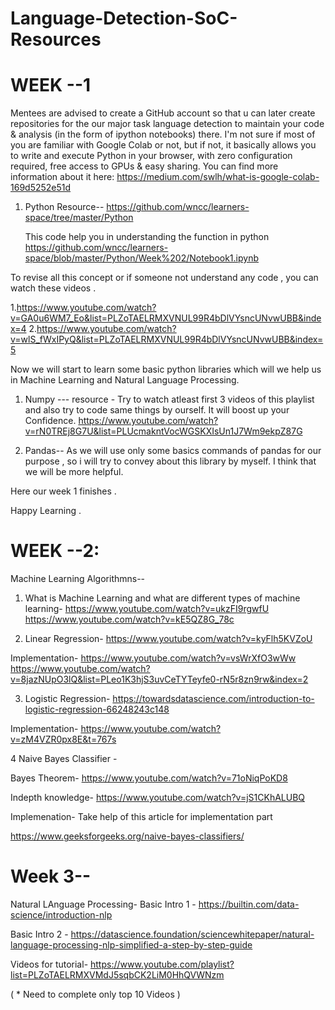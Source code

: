 # Language-Detection-SoC-Resources


# WEEK --1

Mentees  are advised to create a GitHub account so that u can later create repositories for the our major task language detection to maintain your code & analysis (in the form of ipython notebooks) there.
I'm not sure if most of you are familiar with Google Colab or not, but if not, it basically allows you to write and execute Python in your browser, with zero configuration required, free access to GPUs & easy sharing. You can find more information about it here: 
https://medium.com/swlh/what-is-google-colab-169d5252e51d






1. Python Resource--
   https://github.com/wncc/learners-space/tree/master/Python
   
   This code help you in understanding  the function in python 
   https://github.com/wncc/learners-space/blob/master/Python/Week%202/Notebook1.ipynb
   
   
   
  To revise all this concept or if someone not understand any code , you can watch these videos .
  
  1.https://www.youtube.com/watch?v=GA0u6WM7_Eo&list=PLZoTAELRMXVNUL99R4bDlVYsncUNvwUBB&index=4
  2.https://www.youtube.com/watch?v=wlS_fWxIPyQ&list=PLZoTAELRMXVNUL99R4bDlVYsncUNvwUBB&index=5
  
  
  
  
  
  
  Now we will start to learn some basic python libraries which will we help us in  Machine Learning and Natural Language Processing.
  
  1. Numpy ---
    resource - Try to watch atleast first 3 videos of this playlist  and also try to code same things by ourself. It will boost up your Confidence.
    https://www.youtube.com/watch?v=rN0TREj8G7U&list=PLUcmakntVocWGSKXIsUn1J7Wm9ekpZ87G
    
    
  2. Pandas--
     As we will use only some basics commands of pandas for our purpose , so i will try to convey about this library by myself. I think that we will be more helpful.
     
     
Here our week 1 finishes . 

Happy Learning .



# WEEK --2:

  Machine Learning Algorithmns--
  
  1. What is Machine Learning and what are different types of machine learning-
   https://www.youtube.com/watch?v=ukzFI9rgwfU
   https://www.youtube.com/watch?v=kE5QZ8G_78c
   
 2. Linear Regression-
  https://www.youtube.com/watch?v=kyFlh5KVZoU
   
   Implementation-
   https://www.youtube.com/watch?v=vsWrXfO3wWw
   https://www.youtube.com/watch?v=8jazNUpO3lQ&list=PLeo1K3hjS3uvCeTYTeyfe0-rN5r8zn9rw&index=2
   
 3. Logistic Regression-
  https://towardsdatascience.com/introduction-to-logistic-regression-66248243c148
  
  Implementation-
  https://www.youtube.com/watch?v=zM4VZR0px8E&t=767s
  
4 Naive Bayes Classifier -
  
  Bayes Theorem-
  https://www.youtube.com/watch?v=71oNiqPoKD8
  
  Indepth knowledge-
  https://www.youtube.com/watch?v=jS1CKhALUBQ
  
  Implemenation-
  Take help of this article for implementation part
  
  https://www.geeksforgeeks.org/naive-bayes-classifiers/
  
  
  
  # Week 3--
Natural LAnguage Processing-
Basic Intro 1 - https://builtin.com/data-science/introduction-nlp

Basic Intro 2 - https://datascience.foundation/sciencewhitepaper/natural-language-processing-nlp-simplified-a-step-by-step-guide

Videos for tutorial-
https://www.youtube.com/playlist?list=PLZoTAELRMXVMdJ5sqbCK2LiM0HhQVWNzm

( * Need to complete only top 10 Videos )

